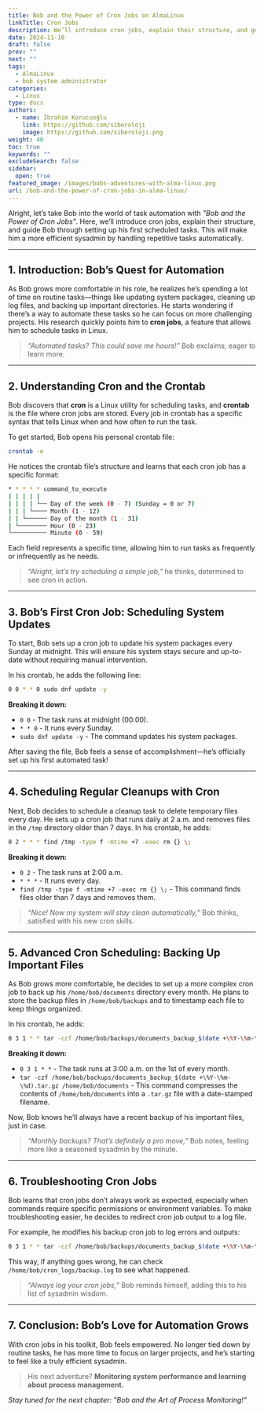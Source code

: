 ```yaml
---
title: Bob and the Power of Cron Jobs on AlmaLinux
linkTitle: Cron Jobs
description: We’ll introduce cron jobs, explain their structure, and guide Bob through setting up his first scheduled tasks on AlmaLinux
date: 2024-11-10
draft: false
prev: ""
next: ""
tags:
  - AlmaLinux
  - bob system administrator
categories:
  - Linux
type: docs
authors:
  - name: İbrahim Korucuoğlu
    link: https://github.com/siberoloji
    image: https://github.com/siberoloji.png
weight: 40
toc: true
keywords: ""
excludeSearch: false
sidebar:
  open: true
featured_image: /images/bobs-adventures-with-alma-linux.png
url: /bob-and-the-power-of-cron-jobs-in-alma-linux/
---
```


Alright, let’s take Bob into the world of task automation with *"Bob and the Power of Cron Jobs"*. Here, we’ll introduce cron jobs, explain their structure, and guide Bob through setting up his first scheduled tasks. This will make him a more efficient sysadmin by handling repetitive tasks automatically.

---

## 1. Introduction: Bob’s Quest for Automation

As Bob grows more comfortable in his role, he realizes he’s spending a lot of time on routine tasks—things like updating system packages, cleaning up log files, and backing up important directories. He starts wondering if there’s a way to automate these tasks so he can focus on more challenging projects. His research quickly points him to **cron jobs**, a feature that allows him to schedule tasks in Linux.

> *“Automated tasks? This could save me hours!”* Bob exclaims, eager to learn more.

---

## 2. Understanding Cron and the Crontab

Bob discovers that **cron** is a Linux utility for scheduling tasks, and **crontab** is the file where cron jobs are stored. Every job in crontab has a specific syntax that tells Linux when and how often to run the task.

To get started, Bob opens his personal crontab file:

```bash
crontab -e
```

He notices the crontab file’s structure and learns that each cron job has a specific format:

```bash
* * * * * command_to_execute
| | | | |
| | | | └── Day of the week (0 - 7) (Sunday = 0 or 7)
| | | └──── Month (1 - 12)
| | └────── Day of the month (1 - 31)
| └──────── Hour (0 - 23)
└────────── Minute (0 - 59)
```

Each field represents a specific time, allowing him to run tasks as frequently or infrequently as he needs.

> *“Alright, let’s try scheduling a simple job,”* he thinks, determined to see cron in action.

---

## 3. Bob’s First Cron Job: Scheduling System Updates

To start, Bob sets up a cron job to update his system packages every Sunday at midnight. This will ensure his system stays secure and up-to-date without requiring manual intervention.

In his crontab, he adds the following line:

```bash
0 0 * * 0 sudo dnf update -y
```

**Breaking it down:**

- `0 0` - The task runs at midnight (00:00).
- `* * 0` - It runs every Sunday.
- `sudo dnf update -y` - The command updates his system packages.

After saving the file, Bob feels a sense of accomplishment—he’s officially set up his first automated task!

---

## 4. Scheduling Regular Cleanups with Cron

Next, Bob decides to schedule a cleanup task to delete temporary files every day. He sets up a cron job that runs daily at 2 a.m. and removes files in the `/tmp` directory older than 7 days. In his crontab, he adds:

```bash
0 2 * * * find /tmp -type f -mtime +7 -exec rm {} \;
```

**Breaking it down:**

- `0 2` - The task runs at 2:00 a.m.
- `* * *` - It runs every day.
- `find /tmp -type f -mtime +7 -exec rm {} \;` - This command finds files older than 7 days and removes them.

> *“Nice! Now my system will stay clean automatically,”* Bob thinks, satisfied with his new cron skills.

---

## 5. Advanced Cron Scheduling: Backing Up Important Files

As Bob grows more comfortable, he decides to set up a more complex cron job to back up his `/home/bob/documents` directory every month. He plans to store the backup files in `/home/bob/backups` and to timestamp each file to keep things organized.

In his crontab, he adds:

```bash
0 3 1 * * tar -czf /home/bob/backups/documents_backup_$(date +\%Y-\%m-\%d).tar.gz /home/bob/documents
```

**Breaking it down:**

- `0 3 1 * *` - The task runs at 3:00 a.m. on the 1st of every month.
- `tar -czf /home/bob/backups/documents_backup_$(date +\%Y-\%m-\%d).tar.gz /home/bob/documents` - This command compresses the contents of `/home/bob/documents` into a `.tar.gz` file with a date-stamped filename.

Now, Bob knows he’ll always have a recent backup of his important files, just in case.

> *“Monthly backups? That’s definitely a pro move,”* Bob notes, feeling more like a seasoned sysadmin by the minute.

---

## 6. Troubleshooting Cron Jobs

Bob learns that cron jobs don’t always work as expected, especially when commands require specific permissions or environment variables. To make troubleshooting easier, he decides to redirect cron job output to a log file.

For example, he modifies his backup cron job to log errors and outputs:

```bash
0 3 1 * * tar -czf /home/bob/backups/documents_backup_$(date +\%Y-\%m-\%d).tar.gz /home/bob/documents >> /home/bob/cron_logs/backup.log 2>&1
```

This way, if anything goes wrong, he can check `/home/bob/cron_logs/backup.log` to see what happened.

> *“Always log your cron jobs,”* Bob reminds himself, adding this to his list of sysadmin wisdom.

---

## 7. Conclusion: Bob’s Love for Automation Grows

With cron jobs in his toolkit, Bob feels empowered. No longer tied down by routine tasks, he has more time to focus on larger projects, and he’s starting to feel like a truly efficient sysadmin.

> His next adventure? **Monitoring system performance and learning about process management.**

*Stay tuned for the next chapter: "Bob and the Art of Process Monitoring!"*
